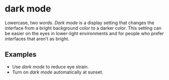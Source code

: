 # dark mode

Lowercase, two words. *Dark mode* is a display setting that changes the interface from a bright background color to a darker color. This setting can be easier on the eyes in lower-light environments and for people who prefer interfaces that aren’t as bright.

## Examples

- Use *dark mode* to reduce eye strain.
- Turn on *dark mode* automatically at sunset.
